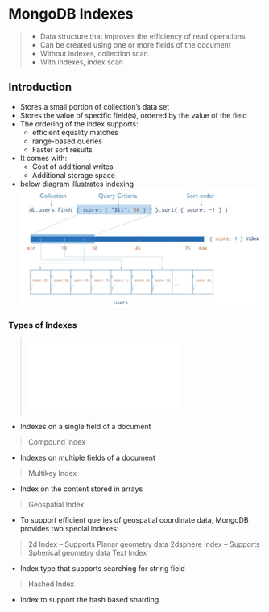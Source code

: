 # MongoDB Indexes

> - Data structure that improves the efficiency of read operations
> - Can be created using one or more fields of the document
> - Without indexes, collection scan
> - With indexes, index scan

## Introduction
- Stores a small portion of collection’s data set
- Stores the value of specific field(s), ordered by the value of the field
- The ordering of the index supports:
  - efficient equality matches
  - range-based queries
  - Faster sort results
- It comes with:
  - Cost of additional writes
  - Additional storage space
- below diagram illustrates indexing    
![Example](mongoIndex.JPG)

### Types of Indexes
> ![Single Field Index](single-field-index.md)
  - Indexes on a single field of a document
> Compound Index
  - Indexes on multiple fields of a document
> Multikey Index
  - Index on the content stored in arrays
> Geospatial Index
  - To support efficient queries of geospatial coordinate data, MongoDB provides two special indexes:
  > 2d Index – Supports Planar geometry data
  > 2dsphere Index – Supports Spherical geometry data
> Text Index
  - Index type that supports searching for string field
> Hashed Index
  - Index to support the hash based sharding
